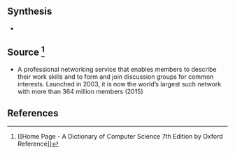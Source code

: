 ## Synthesis
- 
## Source [^1]
- A professional networking service that enables members to describe their work skills and to form and join discussion groups for common interests. Launched in 2003, it is now the world’s largest such network with more than 364 million members (2015)
## References

[^1]: [[Home Page - A Dictionary of Computer Science 7th Edition by Oxford Reference]]